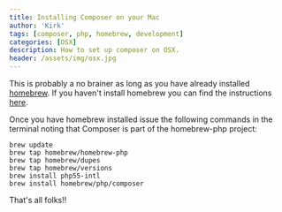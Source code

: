 ```yaml
---
title: Installing Composer on your Mac
author: 'Kirk'
tags: [composer, php, homebrew, development]
categories: [OSX]
description: How to set up composer on OSX.
header: /assets/img/osx.jpg
---
```

This is probably a no brainer as long as you have already installed [homebrew](http://brew.sh). If you haven't install homebrew you can find the instructions [here](/archive/2014/07/21/Homebrew/).

Once you have homebrew installed issue the following commands in the terminal noting that Composer is part of the homebrew-php project:

    brew update
    brew tap homebrew/homebrew-php
    brew tap homebrew/dupes
    brew tap homebrew/versions
    brew install php55-intl
    brew install homebrew/php/composer

That's all folks!!
